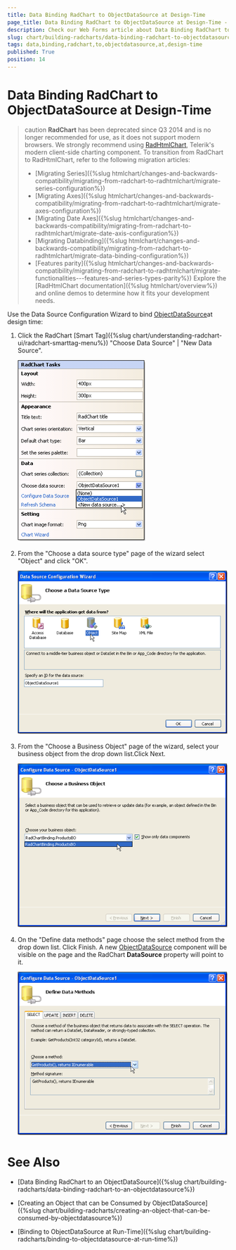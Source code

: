 ```yaml
---
title: Data Binding RadChart to ObjectDataSource at Design-Time
page_title: Data Binding RadChart to ObjectDataSource at Design-Time - RadChart
description: Check our Web Forms article about Data Binding RadChart to ObjectDataSource at Design-Time.
slug: chart/building-radcharts/data-binding-radchart-to-objectdatasource-at-design-time
tags: data,binding,radchart,to,objectdatasource,at,design-time
published: True
position: 14
---
```


# Data Binding RadChart to ObjectDataSource at Design-Time

>caution **RadChart** has been deprecated since Q3 2014 and is no longer recommended for use, as it does not support modern browsers. We strongly recommend using [RadHtmlChart](https://www.telerik.com/products/aspnet-ajax/html-chart.aspx), Telerik's modern client-side charting component. 
>To transition from RadChart to RadHtmlChart, refer to the following migration articles:
> - [Migrating Series]({%slug htmlchart/changes-and-backwards-compatibility/migrating-from-radchart-to-radhtmlchart/migrate-series-configuration%})
> - [Migrating Axes]({%slug htmlchart/changes-and-backwards-compatibility/migrating-from-radchart-to-radhtmlchart/migrate-axes-configuration%})
> - [Migrating Date Axes]({%slug htmlchart/changes-and-backwards-compatibility/migrating-from-radchart-to-radhtmlchart/migrate-date-axis-configuration%})
> - [Migrating Databinding]({%slug htmlchart/changes-and-backwards-compatibility/migrating-from-radchart-to-radhtmlchart/migrate-data-binding-configuration%})
> - [Features parity]({%slug htmlchart/changes-and-backwards-compatibility/migrating-from-radchart-to-radhtmlchart/migrate-functionalities---features-and-series-types-parity%})
>Explore the [RadHtmlChart documentation]({%slug htmlchart/overview%}) and online demos to determine how it fits your development needs.

Use the Data Source Configuration Wizard to bind [ObjectDataSource](https://msdn2.microsoft.com/en-us/library/system.web.ui.webcontrols.objectdatasource.aspx)at design time:

1. Click the RadChart [Smart Tag]({%slug chart/understanding-radchart-ui/radchart-smarttag-menu%}) "Choose Data Source" | "New Data Source".

	![Smart Tag Choose Data Source](images/radchart-building014.png)

1. From the "Choose a data source type" page of the wizard select "Object" and click "OK".

	![Choose a data source type](images/radchart-building011.png)

1. From the "Choose a Business Object" page of the wizard, select your business object from the drop down list.Click Next.

	![Choose a business object](images/radchart-building012.png)

1. On the "Define data methods" page choose the select method from the drop down list. Click Finish. A new [ObjectDataSource](https://msdn2.microsoft.com/en-us/library/system.web.ui.webcontrols.objectdatasource.aspx) component will be visible on the page and the RadChart **DataSource** property will point to it.

	![](images/radchart-building013.png)

# See Also

 * [Data Binding RadChart to an ObjectDataSource]({%slug chart/building-radcharts/data-binding-radchart-to-an-objectdatasource%})

 * [Creating an Object that can be Consumed by ObjectDataSource]({%slug chart/building-radcharts/creating-an-object-that-can-be-consumed-by-objectdatasource%})

 * [Binding to ObjectDataSource at Run-Time]({%slug chart/building-radcharts/binding-to-objectdatasource-at-run-time%})
